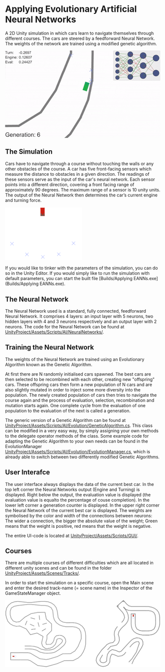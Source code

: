 # Applying Evolutionary Artificial Neural Networks

A 2D Unity simulation in which cars learn to navigate themselves through different courses. The cars are steered by a feedforward Neural Network. The weights of the network are trained using a modified genetic algorithm.



![](Images/Demo.gif)


## The Simulation

Cars have to navigate through a course without touching the walls or any other obstacles of the course. A car has five front-facing sensors which measure the distance to obstacles in a given direction. The readings of these sensors serve as the input of the car's neural network. Each sensor points into a different direction, covering a front facing range of approximately 90 degrees. The maximum range of a sensor is 10 unity units. The output of the Neural Network then determines the car’s current engine and turning force.


<img src="Images/Car.png" width="250">


If you would like to tinker with the parameters of the simulation, you can do so in the Unity Editor. If you would simply like to run the simulation with default parameters, you can start the built file [Builds/Applying EANNs.exe](Builds/Applying EANNs.exe).


## The Neural Network

The Neural Network used is a standard, fully connected, feedforward Neural Network. It comprises 4 layers: an input layer with 5 neurons, two hidden layers with 4 and 3 neurons respectively and an output layer with 2 neurons.
The code for the Neural Network can be found at [UnityProject/Assets/Scripts/AI/NeuralNetworks/](UnityProject/Assets/Scripts/AI/NeuralNetworks/).


## Training the Neural Network

The weights of the Neural Network are trained using an Evolutionary Algorithm known as the Genetic Algorithm.

At first there are N randomly initialised cars spawned. The best cars are then selected to be recombined with each other, creating new "offspring" cars. These offspring cars then form a new population of N cars and are 
also slightly mutated in order to inject some more diversity into the population. The newly created population of cars then tries to navigate the course again and the process of evaluation, selection, recombination and mutation starts again. One complete cycle from the evaluation of one population to the evaluation of the next is called a generation.

The generic version of a Genetic Algorithm can be found at [UnityProject/Assets/Scripts/AI/Evolution/GeneticAlgorithm.cs](UnityProject/Assets/Scripts/AI/Evolution/GeneticAlgorithm.cs). This class can be modified in a very easy way, by simply assigning your own methods to the delegate operator methods of the class. Some example code for adapting the Genetic Algorithm to your own needs can be found in the EvolutionManager  [UnityProject/Assets/Scripts/AI/Evolution/EvolutionManager.cs](UnityProject/Assets/Scripts/AI/Evolution/EvolutionManager.cs), which is already able to switch between two differently modified Genetic Algorithms.


## User Interafce

The user interface always displays the data of the current best car. In the top left corner the Neural Networks output (Engine and Turning) is displayed. Right below the output, the evaluation value is displayed (the evaluation value is equalto the percentage of couse completion). In the lower left corner a generation counter is displayed. In the upper right corner the Neural Network of the current best car is displayed. The weights are symbolised by the color and width of the connections between neurons: The wider a connection, the bigger the absolute value of the weight; Green means that the weight is positive, red means that the weight is negative.

The entire UI-code is located at [UnityProject/Assets/Scripts/GUI/](UnityProject/Assets/Scripts/GUI/).


## Courses

There are multiple courses of different difficulties which are all located in different unity scenes and can be found in the folder [UnityProject/Assets/Scenes/Tracks/](UnityProject/Assets/Scenes/Tracks/).

In order to start the simulation on a specific course, open the Main scene and enter the desired track-name (= scene name) in the Inspector of the GameStateManager object.



![Two different courses the cars can be trained on.](Images/Courses.png)



